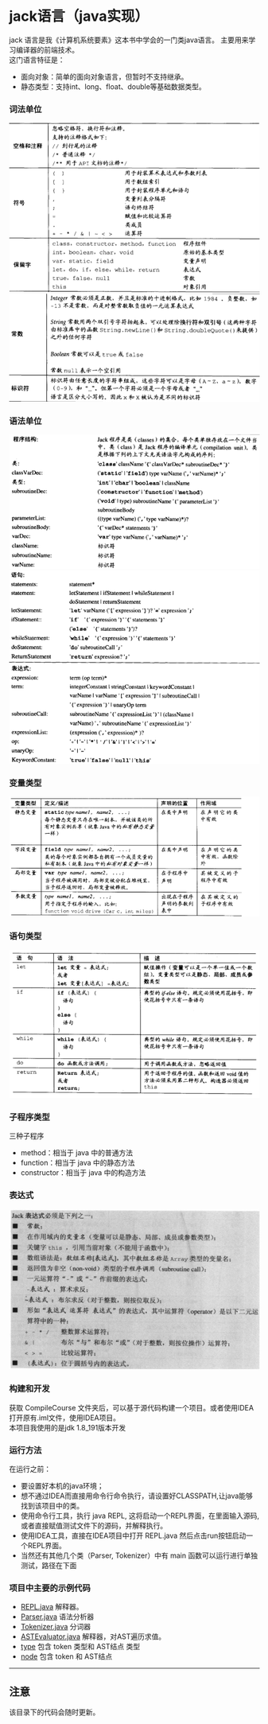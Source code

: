 # jack语言（java实现）
jack 语言是我《计算机系统要素》这本书中学会的一门类java语言。
主要用来学习编译器的前端技术。   
这门语言特征是：  
* 面向对象：简单的面向对象语言，但暂时不支持继承。  
* 静态类型：支持int、long、float、double等基础数据类型。

### 词法单位 
 ![词法单位1](img/词法单位1.png)
 ![词法单位2](img/词法单位2.png)

### 语法单位
 ![语法单位](img/语法单位.png)
 ![语法单位2](img/语法单位2.png)

### 变量类型
 ![变量类型](img/变量类型.png)

### 语句类型
 ![语句类型](img/语句类型.png)
 
### 子程序类型
三种子程序  
* method：相当于 java 中的普通方法
* function：相当于 java 中的静态方法
* constructor：相当于 java 中的构造方法

### 表达式
 ![表达式](img/表达式.png)


### 构建和开发
获取 CompileCourse 文件夹后，可以基于源代码构建一个项目。或者使用IDEA打开原有.iml文件，使用IDEA项目。  
本项目我使用的是jdk 1.8_191版本开发



### 运行方法
在运行之前：
* 要设置好本机的java环境；     
* 想不通过IDEA而直接用命令行命令执行，请设置好CLASSPATH,让java能够找到该项目中的类。    
* 使用命令行工具，执行 java REPL, 这将启动一个REPL界面，在里面输入源码,或者直接赋值测试文件下的源码，并解释执行。   
* 使用IDEA工具，直接在IDEA项目中打开 REPL.java 然后点击run按钮启动一个REPL界面。
* 当然还有其他几个类（Parser, Tokenizer）中有 main 函数可以运行进行单独测试，路径在下面


### 项目中主要的示例代码
* [REPL.java](src/REPL.java) 解释器。
* [Parser.java](src/Parser.java) 语法分析器
* [Tokenizer.java](src/Tokenizer.java) 分词器
* [ASTEvaluator.java](src/Tokenizer.java) 解释器，对AST遍历求值。
* [type](src/type) 包含 token 类型和 AST结点 类型
* [node](src/node) 包含 token 和 AST结点 

---
## 注意
该目录下的代码会随时更新。
